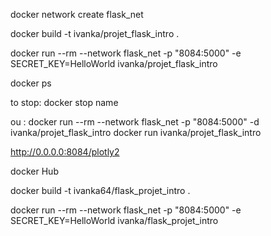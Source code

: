 docker network create flask_net

docker build -t ivanka/projet_flask_intro .

docker run --rm --network flask_net -p  "8084:5000" -e SECRET_KEY=HelloWorld ivanka/projet_flask_intro

docker ps

to stop: docker stop name

ou : docker run --rm --network flask_net -p "8084:5000" -d ivanka/projet_flask_intro
      docker run ivanka/projet_flask_intro


http://0.0.0.0:8084/plotly2



docker Hub

docker build -t ivanka64/flask_projet_intro .

docker run --rm --network flask_net -p  "8084:5000" -e SECRET_KEY=HelloWorld ivanka/flask_projet_intro